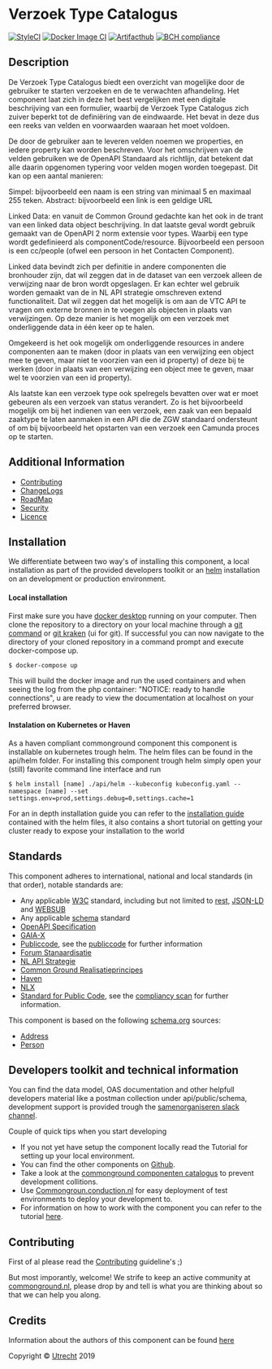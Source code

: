 # Verzoek Type Catalogus
[![StyleCI](https://github.styleci.io/repos/210271092/shield?branch=master)](https://github.styleci.io/repos/210271092?branch=master)
[![Docker Image CI](https://github.com/ConductionNL/verzoektypecatalogus/workflows/Docker%20Image%20CI/badge.svg?branch=master)](https://github.com/ConductionNL/verzoektypecatalogus/actions?query=workflow%3A"Docker+Image+CI")
[![Artifacthub](https://img.shields.io/endpoint?url=https://artifacthub.io/badge/repository/verzoektypecatalogus)](https://artifacthub.io/packages/helm/verzoektypecatalogus/verzoektypecatalogus)
[![BCH compliance](https://bettercodehub.com/edge/badge/ConductionNL/verzoektypecatalogus?branch=master)](https://bettercodehub.com/)

Description
----
De Verzoek Type Catalogus biedt een overzicht van mogelijke door de gebruiker te starten verzoeken en de te verwachten afhandeling. Het component laat zich in deze het best vergelijken met een digitale beschrijving van een formulier, waarbij de Verzoek Type Catalogus zich zuiver beperkt tot de definiëring van de eindwaarde. Het bevat in deze dus een reeks van velden en voorwaarden waaraan het moet voldoen.

De door de gebruiker aan te leveren velden noemen we properties, en iedere property kan worden beschreven. Voor het omschrijven van de velden gebruiken we de OpenAPI Standaard als richtlijn, dat betekent dat alle daarin opgenomen typering voor velden mogen worden toegepast. Dit kan op een aantal manieren:

Simpel: bijvoorbeeld een naam is een string van minimaal 5 en maximaal 255 teken.
Abstract: bijvoorbeeld een link is een geldige URL

Linked Data: en vanuit de Common Ground gedachte kan het ook in de trant van een linked data object beschrijving. In dat laatste geval wordt gebruik gemaakt van de OpenAPI 2 norm extensie voor types. Waarbij een type wordt gedefinieerd als componentCode/resource. Bijvoorbeeld een persoon is een cc/people (ofwel een persoon in het Contacten Component).

Linked data bevindt zich per definitie in andere componenten die bronhouder zijn, dat wil zeggen dat in de dataset van een verzoek alleen de verwijzing naar de bron wordt opgeslagen. Er kan echter wel gebruik worden gemaakt van de in NL API strategie omschreven extend functionaliteit. Dat wil zeggen dat het mogelijk is om aan de VTC API te vragen om externe bronnen in te voegen als objecten in plaats van verwijzingen. Op deze manier is het mogelijk om een verzoek met onderliggende data in één keer op te halen.

Omgekeerd is het ook mogelijk om onderliggende resources in andere componenten aan te maken (door in plaats van een verwijzing een object mee te geven, maar niet te voorzien van een id property) of deze bij te werken (door in plaats van een verwijzing een object mee te geven, maar wel te voorzien van een id property). 



Als laatste kan een verzoek type ook spelregels bevatten over wat er moet gebeuren als een verzoek van status verandert. Zo is het bijvoorbeeld mogelijk om bij het indienen van een verzoek, een zaak van een bepaald zaaktype te laten aanmaken in een API die de ZGW standaard ondersteunt of om bij bijvoorbeeld het opstarten van een verzoek een Camunda proces op te starten.

Additional Information
----

- [Contributing](CONTRIBUTING.md)
- [ChangeLogs](CHANGELOG.md)
- [RoadMap](ROADMAP.md)
- [Security](SECURITY.md)
- [Licence](LICENSE.md)


Installation
----
We differentiate between two way's of installing this component, a local installation as part of the provided developers toolkit or an [helm](https://helm.sh/) installation on an development or production environment.

#### Local installation
First make sure you have [docker desktop](https://www.docker.com/products/docker-desktop) running on your computer. Then clone the repository to a directory on your local machine through a [git command](https://github.com/git-guides/git-clone) or [git kraken](https://www.gitkraken.com) (ui for git). If successful you can now navigate to the directory of your cloned repository in a command prompt and execute docker-compose up.
```CLI
$ docker-compose up
```
This will build the docker image and run the used containers and when seeing the log from the php container: "NOTICE: ready to handle connections", u are ready to view the documentation at localhost on your preferred browser.

#### Instalation on Kubernetes or Haven
As a haven compliant commonground component this component is installable on kubernetes trough helm. The helm files can be found in the api/helm folder. For installing this component trough helm simply open your (still) favorite command line interface and run
```CLI
$ helm install [name] ./api/helm --kubeconfig kubeconfig.yaml --namespace [name] --set settings.env=prod,settings.debug=0,settings.cache=1
```
For an in depth installation guide you can refer to the [installation guide](/api/helm) contained with the helm files, it also contains a short tutorial on getting your cluster ready to expose your installation to the world

Standards
----

This component adheres to international, national and local standards (in that order), notable standards are:

- Any applicable [W3C](https://www.w3.org) standard, including but not limited to [rest](https://www.w3.org/2001/sw/wiki/REST), [JSON-LD](https://www.w3.org/TR/json-ld11/) and [WEBSUB](https://www.w3.org/TR/websub/)
- Any applicable [schema](https://schema.org/) standard
- [OpenAPI Specification](https://github.com/OAI/OpenAPI-Specification/blob/master/versions/3.0.0.md)
- [GAIA-X](https://www.data-infrastructure.eu/GAIAX/Navigation/EN/Home/home.html)
- [Publiccode](https://docs.italia.it/italia/developers-italia/publiccodeyml-en/en/master/index.html), see the [publiccode](api/public/schema/publiccode.yaml) for further information
- [Forum Stanaardisatie](https://www.forumstandaardisatie.nl/open-standaarden)
- [NL API Strategie](https://docs.geostandaarden.nl/api/API-Strategie/)
- [Common Ground Realisatieprincipes](https://componentencatalogus.commonground.nl/20190130_-_Common_Ground_-_Realisatieprincipes.pdf)
- [Haven](https://haven.commonground.nl/docs/de-standaard)
- [NLX](https://docs.nlx.io/understanding-the-basics/introduction)
- [Standard for Public Code](https://standard.publiccode.net/), see the [compliancy scan](publiccode.md) for further information.

This component is based on the following [schema.org](https://schema.org) sources:
- [Address](https://schema.org/PostalAddress)
- [Person](https://schema.org/Person)

Developers toolkit and technical information
----
You can find the data model, OAS documentation and other helpfull developers material like a  postman collection under api/public/schema, development support is provided trough the [samenorganiseren slack channel](https://join.slack.com/t/samenorganiseren/shared_invite/zt-dex1d7sk-wy11sKYWCF0qQYjJHSMW5Q).

Couple of quick tips when you start developing
- If you not yet have setup the component locally read the Tutorial for setting up your local environment.
- You can find the other components on [Github](https://github.com/ConductionNL).
- Take a look at the [commonground componenten catalogus](https://componentencatalogus.commonground.nl/componenten?) to prevent development collitions.
- Use [Commongroun.conduction.nl](https://commonground.conduction.nl/) for easy deployment of test environments to deploy your development to.
- For information on how to work with the component you can refer to the tutorial [here](TUTORIAL.md).


Contributing
----
First of al please read the [Contributing](CONTRIBUTING.md) guideline's ;)

But most imporantly, welcome! We strife to keep an active community at [commonground.nl](https://commonground.nl/), please drop by and tell is what you are thinking about so that we can help you along.


Credits
----
Information about the authors of this component can be found [here](AUTHORS.md)

Copyright © [Utrecht](https://www.utrecht.nl/) 2019
